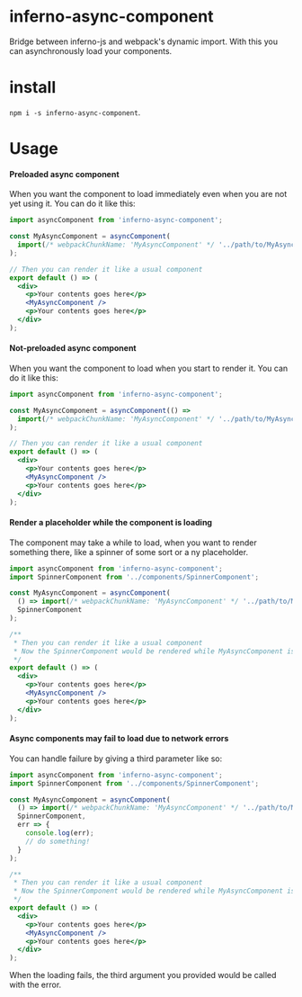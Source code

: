<!-- @format -->

# inferno-async-component

Bridge between inferno-js and webpack's dynamic import. With this you can asynchronously load your components.

# install

`npm i -s inferno-async-component`.

# Usage

#### Preloaded async component

When you want the component to load immediately even when you are not yet using it. You can do it like this:

```jsx
import asyncComponent from 'inferno-async-component';

const MyAsyncComponent = asyncComponent(
  import(/* webpackChunkName: 'MyAsyncComponent' */ '../path/to/MyAsyncComponent')
);

// Then you can render it like a usual component
export default () => (
  <div>
    <p>Your contents goes here</p>
    <MyAsyncComponent />
    <p>Your contents goes here</p>
  </div>
);
```

#### Not-preloaded async component

When you want the component to load when you start to render it. You can do it like this:

```jsx
import asyncComponent from 'inferno-async-component';

const MyAsyncComponent = asyncComponent(() =>
  import(/* webpackChunkName: 'MyAsyncComponent' */ '../path/to/MyAsyncComponent')
);

// Then you can render it like a usual component
export default () => (
  <div>
    <p>Your contents goes here</p>
    <MyAsyncComponent />
    <p>Your contents goes here</p>
  </div>
);
```

#### Render a placeholder while the component is loading

The component may take a while to load, when you want to render something there, like a spinner of some sort or a ny placeholder.

```jsx
import asyncComponent from 'inferno-async-component';
import SpinnerComponent from '../components/SpinnerComponent';

const MyAsyncComponent = asyncComponent(
  () => import(/* webpackChunkName: 'MyAsyncComponent' */ '../path/to/MyAsyncComponent'),
  SpinnerComponent
);

/**
 * Then you can render it like a usual component
 * Now the SpinnerComponent would be rendered while MyAsyncComponent is not ready to be rendered yet.
 */
export default () => (
  <div>
    <p>Your contents goes here</p>
    <MyAsyncComponent />
    <p>Your contents goes here</p>
  </div>
);
```

#### Async components may fail to load due to network errors

You can handle failure by giving a third parameter like so:

```jsx
import asyncComponent from 'inferno-async-component';
import SpinnerComponent from '../components/SpinnerComponent';

const MyAsyncComponent = asyncComponent(
  () => import(/* webpackChunkName: 'MyAsyncComponent' */ '../path/to/MyAsyncComponent'),
  SpinnerComponent,
  err => {
    console.log(err);
    // do something!
  }
);

/**
 * Then you can render it like a usual component
 * Now the SpinnerComponent would be rendered while MyAsyncComponent is not ready to be rendered yet.
 */
export default () => (
  <div>
    <p>Your contents goes here</p>
    <MyAsyncComponent />
    <p>Your contents goes here</p>
  </div>
);
```

When the loading fails, the third argument you provided would be called with the error.
